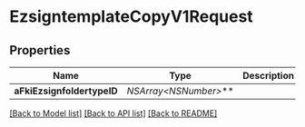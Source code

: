 # EzsigntemplateCopyV1Request

## Properties
Name | Type | Description | Notes
------------ | ------------- | ------------- | -------------
**aFkiEzsignfoldertypeID** | **NSArray&lt;NSNumber*&gt;*** |  | 

[[Back to Model list]](../README.md#documentation-for-models) [[Back to API list]](../README.md#documentation-for-api-endpoints) [[Back to README]](../README.md)


